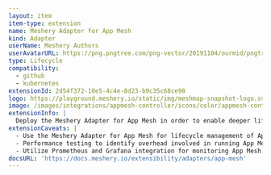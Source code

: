```yaml
---
layout: item
item-type: extension
name: Meshery Adapter for App Mesh
kind: Adapter
userName: Meshery Authors
userAvatarURL: https://png.pngtree.com/png-vector/20191104/ourmid/pngtree-businessman-avatar-cartoon-style-png-image_1953664.jpg
type: Lifecycle
compatibility: 
  - github
  - kubernetes
extensionId: 2d54f372-10e5-4c4e-8d23-b9c35c68ce98
logo: https://playground.meshery.io/static/img/meshmap-snapshot-logo.svg
image: /images/integrations/appmesh-controller/icons/color/appmesh-controller-color.svg
extensionInfo: |
  Deploy the Meshery Adapter for App Mesh in order to enable deeper lifecycle management of App Mesh.
extensionCaveats: |
  - Use the Meshery Adapter for App Mesh for lifecycle management of App Mesh and sample applications.
  - Performance testing to identify overhead involved in running App Mesh and various configurations.
  - Utilize Prometheus and Grafana integration for monitoring App Mesh's performance.
docsURL: 'https://docs.meshery.io/extensibility/adapters/app-mesh'
---
```

